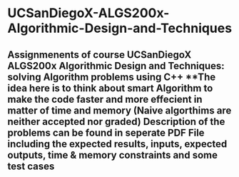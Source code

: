 # UCSanDiegoX-ALGS200x-Algorithmic-Design-and-Techniques
Assignmenents of course UCSanDiegoX ALGS200x Algorithmic Design and Techniques: solving Algorithm problems using C++
**The idea here is to think about smart Algorithm to make the code faster and more effecient in matter of time and memory (Naive algorthims are neither accepted nor graded)
Description of the problems can be found in seperate PDF File including the expected results, inputs, expected outputs, time & memory constraints and some test cases
-----------------------------------------------------------------------------------------------------------------------------------------------------------------------------

